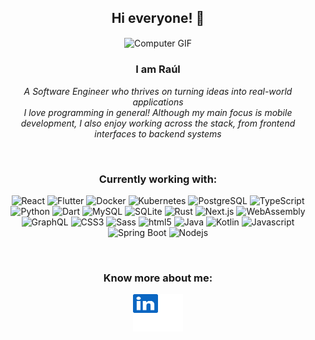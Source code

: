 <div float="left" align="middle">

  ## Hi everyone! 👋

<img align="center" width="50%" alt="Computer GIF" src="https://media.giphy.com/media/xVRRDVP6lqtNQJrzN7/giphy.gif" />

### I am Raúl
<i> A Software Engineer who thrives on turning ideas into real-world applications </i>
<br>
<i> I love programming in general! Although my main focus is mobile development, I also enjoy working across the stack, from frontend interfaces to backend systems </i>

<br>

<h3>Currently working with:</h3>
<p>
  <!-- Check awesome badges if you want to edit this: https://github.com/Envoy-VC/awesome-badges -->
  <img alt="React" src="https://img.shields.io/badge/-React-45b8d8?style=flat-square&logo=react&logoColor=white" />
  <img alt="Flutter" src="https://img.shields.io/badge/-Flutter-61c9f9?style=flat-square&logo=flutter&logoColor=white" />
  <img alt="Docker" src="https://img.shields.io/badge/-Docker-46a2f1?style=flat-square&logo=docker&logoColor=white" />
  <img alt="Kubernetes" src="https://img.shields.io/badge/-Kubernetes-2088FF?style=flat-square&logo=kubernetes&logoColor=white" />
  <img alt="PostgreSQL" src="https://img.shields.io/badge/-PostgreSQL-1a73e8?style=flat-square&logo=postgresql&logoColor=white" />
  <img alt="TypeScript" src="https://img.shields.io/badge/-TypeScript-007ACC?style=flat-square&logo=typescript&logoColor=white" />
  <img alt="Python" src="https://img.shields.io/badge/-Python-007ACC?style=flat-square&logo=python&logoColor=white" />
  <img alt="Dart" src="https://img.shields.io/badge/-Dart-007ACC?style=flat-square&logo=dart&logoColor=white" />
  <img alt="MySQL" src="https://img.shields.io/badge/-MySQL-4477a0?style=flat-square&logo=mysql&logoColor=white" />
  <img alt="SQLite" src="https://img.shields.io/badge/-SQLite-446ea0?style=flat-square&logo=sqlite&logoColor=white" />
  <img alt="Rust" src="https://img.shields.io/badge/-Rust-000000?style=flat-square&logo=rust&logoColor=white" />
  <img alt="Next.js" src="https://img.shields.io/badge/-Next.js-000000?style=flat-square&logo=nextdotjs&logoColor=white" />
  <img alt="WebAssembly" src="https://img.shields.io/badge/-WebAssembly-664ff0?style=flat-square&logo=webassembly&logoColor=white" />
  <img alt="GraphQL" src="https://img.shields.io/badge/-GraphQL-E10098?style=flat-square&logo=graphql&logoColor=white" />
  <img alt="CSS3" src="https://img.shields.io/badge/-CSS3-CC6699?style=flat-square&logo=css3&logoColor=white" />
  <img alt="Sass" src="https://img.shields.io/badge/-Sass-CC6699?style=flat-square&logo=sass&logoColor=white" />
  <img alt="html5" src="https://img.shields.io/badge/-HTML5-E34F26?style=flat-square&logo=html5&logoColor=white" />
  <img alt="Java" src="https://img.shields.io/badge/Java-ED8B00?style=flat-square&logo=openjdk&logoColor=white" />
  <img alt="Kotlin" src="https://img.shields.io/badge/-Kotlin-f4841b?style=flat-square&logo=kotlin&logoColor=white" />
  <img alt="Javascript" src="https://img.shields.io/badge/-Javascript-f3d500?style=flat-square&logo=javascript&logoColor=white" />
  <img alt="Spring Boot" src="https://img.shields.io/badge/-Spring%20Boot-71ad42?style=flat-square&logo=springboot&logoColor=white" />
  <!--<img alt="MongoDB" src="https://img.shields.io/badge/-MongoDB-13aa52?style=flat-square&logo=mongodb&logoColor=white" />-->
  <img alt="Nodejs" src="https://img.shields.io/badge/-Nodejs-43853d?style=flat-square&logo=Node.js&logoColor=white" />
</p>

<br>

### Know more about me: 
<a href="https://es.linkedin.com/in/ra%C3%BAl-colino-singh-a091291b2">
  <img align="center" src="https://raw.githubusercontent.com/RaulColino/RaulColino/cd2c5eab94e2d4521f3f48368fc08c845df52c1a/linkedin.svg" alt="linkedin-raul" height="60" width="80" style="max-width: 100%;">
</a>
  </div>

<!--![](https://visitor-badge.glitch.me/badge?page_id=RaulColino.RaulColino)-->

<!--## Common languages used
![Top Langs](https://github-readme-stats.vercel.app/api/top-langs/?username=RaulColino&layout=compact&theme=vue)-->

<!--
<a href="https://es.linkedin.com/in/ra%C3%BAl-colino-singh-a091291b2">
  <img align="left"  width="22px" alt="Raul Linkedin" width="22px" src="https://cdn.jsdelivr.net/npm/simple-icons@v3/icons/linkedin.svg" />
</a>-->

<!--
<a href="mailto:raulcs4dev@gmail.com" target="_blank">
  <img align="left"  width="22px" alt="Raul Gmail" width="22px" src="https://cdn.jsdelivr.net/npm/simple-icons@3.10.0/icons/gmail.svg" />
</a>
### I like
* Technology and software
* Sports
* Nature
<div align="center">
  <img width="" src="https://github-readme-stats.vercel.app/api/top-langs/?username=RaulColino&layout=compact&hide_title=1&card_width=300" alt="top languages stats" />
  <br />
  <br />
</div>
<a href="https://github.com/RaulColino">
  <img align="center" src="https://github-readme-stats.vercel.app/api/top-langs/?username=RaulColino&theme=light&hide_langs_below=1" />
</a>
<a href="https://github.com/RaulColino">
 <img align="center" src="https://github-readme-stats.vercel.app/api?username=RaulColino&show_icons=true&theme=light&line_height=27" alt="github stats"/>
</a>
-->

<!--
**RaulColino/RaulColino** is a ✨ _special_ ✨ repository because its `README.md` (this file) appears on your GitHub profile.


Here are some ideas to get you started:

- 🔭 I’m currently working on ...
- 🌱 I’m currently learning ...
- 👯 I’m looking to collaborate on ...
- 🤔 I’m looking for help with ...
- 💬 Ask me about ...
- 📫 How to reach me: ...
- 😄 Pronouns: ...
- ⚡ Fun fact: ...
-->
